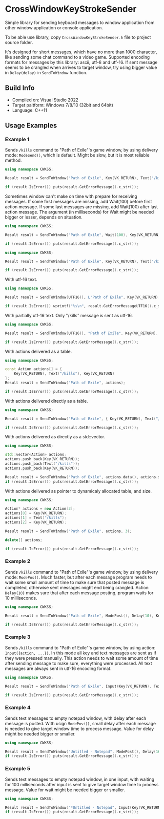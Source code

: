 # CrossWindowKeyStrokeSender
Simple library for sending keyboard messages to window application from other window application or console application.

To be able use library, copy `CrossWindowKeyStrokeSender.h` file to project source folder.

It's designed for short messages, which have no more than 1000 character, like sending some chat command to a video game.
Supported encoding formats for messages by this library: ascii, utf-8 and utf-16.
If sent message seems to be crangled when arrives to target window, try using bigger value in `Delay(delay)` in `SendToWindow` function.

## Build Info
- Compiled on: Visual Studio 2022
- Target paltform: Windows 7/8/10 (32bit and 64bit)
- Language: C++11

## Usage Examples

### Example 1
Sends `/kills` command to "Path of Exile"'s game window, by using delivery mode: `ModeSend()`, which is default. Might be slow, but it is most reliable method.
```c++
using namespace CWKSS;

Result result = SendToWindow("Path of Exile", Key(VK_RETURN), Text("/kills"), Key(VK_RETURN));

if (result.IsError()) puts(result.GetErrorMessage().c_str());
```

Sometimes window can't make on time with prepare for receiving messages. 
If some first messages are missing, add Wait(100) before first action message. 
If some last messages are missing, add Wait(100) after last action message.
The argument (in milliseconds) for Wait might be needed bigger or lesser, depends on situation. 
```c++
using namespace CWKSS;

Result result = SendToWindow("Path of Exile", Wait(100), Key(VK_RETURN), Text("/kills"), Key(VK_RETURN));

if (result.IsError()) puts(result.GetErrorMessage().c_str());
```
```c++
using namespace CWKSS;

Result result = SendToWindow("Path of Exile", Key(VK_RETURN), Text("/kills"), Key(VK_RETURN), Wait(100));

if (result.IsError()) puts(result.GetErrorMessage().c_str());
```

With utf-16 text.
```c++
using namespace CWKSS;

Result result = SendToWindow(UTF16(), L"Path of Exile", Key(VK_RETURN), Text(L"/kills"), Key(VK_RETURN));

if (result.IsError()) wprintf("%s\n", result.GetErrorMessageUTF16().c_str());
```

With partially utf-16 text. Only "/kills" message is sent as utf-16.
```c++
using namespace CWKSS;

Result result = SendToWindow(UTF16(), "Path of Exile", Key(VK_RETURN), Text(L"/kills"), Key(VK_RETURN), Key(VK_RETURN), Text("/atlaspassives"), Key(VK_RETURN));

if (result.IsError()) puts(result.GetErrorMessage().c_str());
```

With actions delivered as a table.
```c++
using namespace CWKSS;

const Action actions[] = {
    Key(VK_RETURN), Text("/kills"), Key(VK_RETURN)
};
Result result = SendToWindow("Path of Exile", actions);

if (result.IsError()) puts(result.GetErrorMessage().c_str());
```

With actions delivered directly as a table.
```c++
using namespace CWKSS;

Result result = SendToWindow("Path of Exile", { Key(VK_RETURN), Text("/kills"), Key(VK_RETURN) });

if (result.IsError()) puts(result.GetErrorMessage().c_str());
```

With actions delivered as directly as a std::vector.
```c++
using namespace CWKSS;

std::vector<Action> actions;
actions.push_back(Key(VK_RETURN));
actions.push_back(Text("/kills"));
actions.push_back(Key(VK_RETURN));

Result result = SendToWindow("Path of Exile", actions.data(), actions.size());
if (result.IsError()) puts(result.GetErrorMessage().c_str());
```

With actions delivered as pointer to dynamicaly allocated table, and size.
```c++
using namespace CWKSS;

Action* actions = new Action[3];
actions[0] = Key(VK_RETURN);
actions[1] = Text("/kills");
actions[2] = Key(VK_RETURN);

Result result = SendToWindow("Path of Exile", actions, 3);

delete[] actions;

if (result.IsError()) puts(result.GetErrorMessage().c_str());
```

### Example 2
Sends `/kills` command to "Path of Exile"'s game window, by using delivery mode: `ModePos()`. 
Much faster, but after each message program needs to wait some small amount of time to make sure that posted message is completed, otherwise sent messages might end being crangled.
Action `Delay(10)` makes sure that after each message posting, program waits for 10 milliseconds.
```c++
using namespace CWKSS;

Result result = SendToWindow("Path of Exile", ModePost(), Delay(10), Key(VK_RETURN), Text("/kills"), Key(VK_RETURN));

if (result.IsError()) puts(result.GetErrorMessage().c_str());
```

### Example 3
Sends `/kills` command to "Path of Exile"'s game window, by using action: `Input({action, ...})`. In this mode all key and text messages are sent as if they were pressed manually.
This action needs to wait some amount of time after sending message to make sure, everything were processed. All text messages are always sent in utf-16 encoding format.
```c++
using namespace CWKSS;

Result result = SendToWindow("Path of Exile", Input(Key(VK_RETURN), Text("/kills"), Key(VK_RETURN)), Wait(100));

if (result.IsError()) puts(result.GetErrorMessage().c_str());
```


### Example 4
Sends text messages to empty notepad window, with delay after each message is posted. With usign `ModePost()`, small delay after each message is needed to give target window time to process message. Value for delay might be needed bigger or smaller.
```c++
using namespace CWKSS;

Result result = SendToWindow("Untitled - Notepad", ModePost(), Delay(10), Text("Some text."), Key(VK_RETURN), Text("Some other text."), Key(VK_RETURN));
if (result.IsError()) puts(result.GetErrorMessage().c_str());
```


### Example 5
Sends text messages to empty notepad window, in one input, with waiting for 100 milliseconds after input is sent to give target window time to process message. Value for wait might be needed bigger or smaller. 
```c++
using namespace CWKSS;

Result result = SendToWindow("*Untitled - Notepad", Input(Key(VK_RETURN), Text("Some text."), Key(VK_RETURN), Text("Some other text."), Key(VK_RETURN)), Wait(100));
if (result.IsError()) puts(result.GetErrorMessage().c_str());
```

